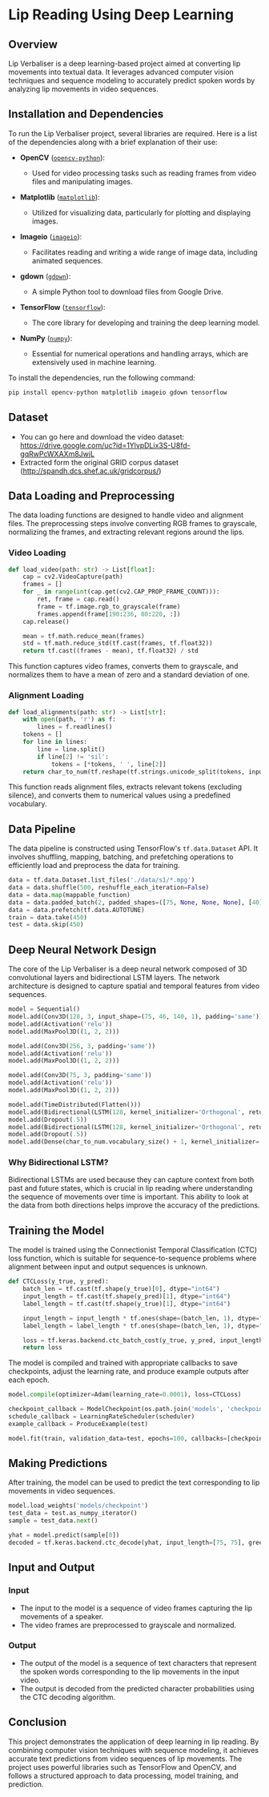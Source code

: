 # Lip Reading Using Deep Learning

## Overview

Lip Verbaliser is a deep learning-based project aimed at converting lip movements into textual data. It leverages advanced computer vision techniques and sequence modeling to accurately predict spoken words by analyzing lip movements in video sequences.

## Installation and Dependencies

To run the Lip Verbaliser project, several libraries are required. Here is a list of the dependencies along with a brief explanation of their use:

- **OpenCV** ([`opencv-python`](https://pypi.org/project/opencv-python/)): 
  - Used for video processing tasks such as reading frames from video files and manipulating images.
  
- **Matplotlib** ([`matplotlib`](https://pypi.org/project/matplotlib/)): 
  - Utilized for visualizing data, particularly for plotting and displaying images.
  
- **Imageio** ([`imageio`](https://pypi.org/project/imageio/)): 
  - Facilitates reading and writing a wide range of image data, including animated sequences.
  
- **gdown** ([`gdown`](https://pypi.org/project/gdown/)): 
  - A simple Python tool to download files from Google Drive.
  
- **TensorFlow** ([`tensorflow`](https://pypi.org/project/tensorflow/)): 
  - The core library for developing and training the deep learning model.
  
- **NumPy** ([`numpy`](https://pypi.org/project/numpy/)): 
  - Essential for numerical operations and handling arrays, which are extensively used in machine learning.

To install the dependencies, run the following command:

```sh
pip install opencv-python matplotlib imageio gdown tensorflow
```
## Dataset
- You can go here and download the video dataset: https://drive.google.com/uc?id=1YlvpDLix3S-U8fd-gqRwPcWXAXm8JwjL
- Extracted form the original GRID corpus dataset (http://spandh.dcs.shef.ac.uk/gridcorpus/)

## Data Loading and Preprocessing

The data loading functions are designed to handle video and alignment files. The preprocessing steps involve converting RGB frames to grayscale, normalizing the frames, and extracting relevant regions around the lips.

### Video Loading

```python
def load_video(path: str) -> List[float]:
    cap = cv2.VideoCapture(path)
    frames = []
    for _ in range(int(cap.get(cv2.CAP_PROP_FRAME_COUNT))):
        ret, frame = cap.read()
        frame = tf.image.rgb_to_grayscale(frame)
        frames.append(frame[190:236, 80:220, :])
    cap.release()

    mean = tf.math.reduce_mean(frames)
    std = tf.math.reduce_std(tf.cast(frames, tf.float32))
    return tf.cast((frames - mean), tf.float32) / std
```

This function captures video frames, converts them to grayscale, and normalizes them to have a mean of zero and a standard deviation of one.

### Alignment Loading

```python
def load_alignments(path: str) -> List[str]:
    with open(path, 'r') as f:
        lines = f.readlines()
    tokens = []
    for line in lines:
        line = line.split()
        if line[2] != 'sil':
            tokens = [*tokens, ' ', line[2]]
    return char_to_num(tf.reshape(tf.strings.unicode_split(tokens, input_encoding='UTF-8'), (-1)))[1:]
```

This function reads alignment files, extracts relevant tokens (excluding silence), and converts them to numerical values using a predefined vocabulary.

## Data Pipeline

The data pipeline is constructed using TensorFlow's `tf.data.Dataset` API. It involves shuffling, mapping, batching, and prefetching operations to efficiently load and preprocess the data for training.

```python
data = tf.data.Dataset.list_files('./data/s1/*.mpg')
data = data.shuffle(500, reshuffle_each_iteration=False)
data = data.map(mappable_function)
data = data.padded_batch(2, padded_shapes=([75, None, None, None], [40]))
data = data.prefetch(tf.data.AUTOTUNE)
train = data.take(450)
test = data.skip(450)
```

## Deep Neural Network Design

The core of the Lip Verbaliser is a deep neural network composed of 3D convolutional layers and bidirectional LSTM layers. The network architecture is designed to capture spatial and temporal features from video sequences.

```python
model = Sequential()
model.add(Conv3D(128, 3, input_shape=(75, 46, 140, 1), padding='same'))
model.add(Activation('relu'))
model.add(MaxPool3D((1, 2, 2)))

model.add(Conv3D(256, 3, padding='same'))
model.add(Activation('relu'))
model.add(MaxPool3D((1, 2, 2)))

model.add(Conv3D(75, 3, padding='same'))
model.add(Activation('relu'))
model.add(MaxPool3D((1, 2, 2)))

model.add(TimeDistributed(Flatten()))
model.add(Bidirectional(LSTM(128, kernel_initializer='Orthogonal', return_sequences=True)))
model.add(Dropout(.5))
model.add(Bidirectional(LSTM(128, kernel_initializer='Orthogonal', return_sequences=True)))
model.add(Dropout(.5))
model.add(Dense(char_to_num.vocabulary_size() + 1, kernel_initializer='he_normal', activation='softmax'))
```
### Why Bidirectional LSTM?
Bidirectional LSTMs are used because they can capture context from both past and future states, which is crucial in lip reading where understanding the sequence of movements over time is important. This ability to look at the data from both directions helps improve the accuracy of the predictions.

## Training the Model

The model is trained using the Connectionist Temporal Classification (CTC) loss function, which is suitable for sequence-to-sequence problems where alignment between input and output sequences is unknown.

```python
def CTCLoss(y_true, y_pred):
    batch_len = tf.cast(tf.shape(y_true)[0], dtype="int64")
    input_length = tf.cast(tf.shape(y_pred)[1], dtype="int64")
    label_length = tf.cast(tf.shape(y_true)[1], dtype="int64")

    input_length = input_length * tf.ones(shape=(batch_len, 1), dtype="int64")
    label_length = label_length * tf.ones(shape=(batch_len, 1), dtype="int64")

    loss = tf.keras.backend.ctc_batch_cost(y_true, y_pred, input_length, label_length)
    return loss
```

The model is compiled and trained with appropriate callbacks to save checkpoints, adjust the learning rate, and produce example outputs after each epoch.

```python
model.compile(optimizer=Adam(learning_rate=0.0001), loss=CTCLoss)

checkpoint_callback = ModelCheckpoint(os.path.join('models', 'checkpoint'), monitor='loss', save_weights_only=True)
schedule_callback = LearningRateScheduler(scheduler)
example_callback = ProduceExample(test)

model.fit(train, validation_data=test, epochs=100, callbacks=[checkpoint_callback, schedule_callback, example_callback])
```

## Making Predictions

After training, the model can be used to predict the text corresponding to lip movements in video sequences.

```python
model.load_weights('models/checkpoint')
test_data = test.as_numpy_iterator()
sample = test_data.next()

yhat = model.predict(sample[0])
decoded = tf.keras.backend.ctc_decode(yhat, input_length=[75, 75], greedy=True)[0][0].numpy()
```
## Input and Output
### Input
- The input to the model is a sequence of video frames capturing the lip movements of a speaker.
- The video frames are preprocessed to grayscale and normalized.

### Output
- The output of the model is a sequence of text characters that represent the spoken words corresponding to the lip movements in the input video.
- The output is decoded from the predicted character probabilities using the CTC decoding algorithm.

## Conclusion

This project demonstrates the application of deep learning in lip reading. By combining computer vision techniques with sequence modeling, it achieves accurate text predictions from video sequences of lip movements. The project uses powerful libraries such as TensorFlow and OpenCV, and follows a structured approach to data processing, model training, and prediction.
